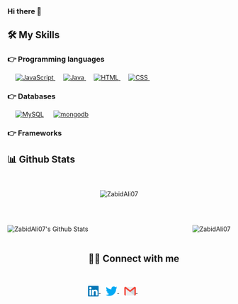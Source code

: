 ### Hi there 👋

<!--
**Zabidali07/Zabidali07** is a ✨ _special_ ✨ repository because its `README.md` (this file) appears on your GitHub profile.

Here are some ideas to get you started:

- 🔭 I’m currently working on ...
- 🌱 I’m currently learning ...
- 👯 I’m looking to collaborate on ...
- 🤔 I’m looking for help with ...
- 💬 Ask me about ...
- 📫 How to reach me: ...
- 😄 Pronouns: ...
- ⚡ Fun fact: ...
-->
  
  ## 🛠️ My Skills

### 👉 Programming languages

<p align="left"> 
  &emsp; 
  <a href="https://developer.mozilla.org/en-US/docs/Web/JavaScript" target="_blank"> 
     <img alt="JavaScript" src="https://img.shields.io/badge/JavaScript%20-%23F7DF1E.svg?logo=javascript&logoColor=black">
   </a>
  &emsp;
  <a href="https://www.java.com" target="_blank"> 
    <img alt="Java" src="https://img.shields.io/badge/Java-%23007396.svg?logo=java&logoColor=white">
  </a>
  &emsp; 
  <a href="https://www.w3.org/html/" target="_blank"> 
   <img alt="HTML" src="https://img.shields.io/badge/HTML5%20-%23E34F26.svg?logo=html5&logoColor=white">
  </a>   
  &emsp;
  <a href="https://www.w3schools.com/css/" target="_blank">
    <img alt="CSS" src="https://img.shields.io/badge/CSS%20-%231572B6.svg?logo=css3&logoColor=white">
  </a> 
   &emsp;
</p>


### 👉 Databases
<p align="left">
  &emsp;
    <a href="https://www.mysql.com/"><img alt="MySQL" src="https://img.shields.io/badge/MySQL-%2300f.svg?style=flat&llogo=mysql&logoColor=white"></a>
  &emsp;
    <a href="https://www.mongodb.org/"><img alt="mongodb" src ="https://img.shields.io/badge/mongodb-%2307405e.svg?style=flat&logo=sqlite&logoColor=white"/></a>
 </p>
      

### 👉 Frameworks


## 📊 Github Stats 
  <br/>
      <p align="center"><img src="https://github-readme-streak-stats.herokuapp.com/?user=ZabidAli07&theme=merko" alt="ZabidAli07"  /></p>
      <br/>
      <br/>

   <p>
   <img align="left" alt="ZabidAli07's Github Stats" src="https://github-readme-stats.vercel.app/api?username=ZabidAli07&show_icons=true&count_private=true&theme=algolia" height="192px"/>
   <img align="right" src="https://github-readme-stats.vercel.app/api/top-langs?username=ZabidAli07&show_icons=true&locale=en&layout=compact&theme=algolia" alt="ZabidAli07" height="192px"/> 
</p>
 <br />
 <br />
      
      
## 🙋‍♀️ Connect with me
   <br />
  <p align="left">
  <a href="https://www.linkedin.com/in/zabidali/" target="_blank">
    <img align="center" alt="Zabid Ali | Linkedin" width="24px" src="https://github.com/SatYu26/SatYu26/blob/master/Assets/Linkedin.svg" />
  </a> &nbsp;&nbsp;
  <a href="https://twitter.com/ZabidAli07" target="_blank">
    <img align="center" alt="Zabid Ali | Twitter" width="26px" src="https://github.com/SatYu26/SatYu26/blob/master/Assets/Twitter.svg" />
  </a> &nbsp;&nbsp;
  <a href="mailto:zabid1998@gmail.com" >
    <img align="center" alt="Zabid Ali | Gmail" width="26px" src="https://github.com/SatYu26/SatYu26/blob/master/Assets/Gmail.svg" />
  </a> &nbsp;&nbsp;
